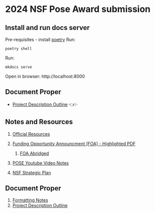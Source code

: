 # 2024 NSF Pose Award submission

## Install and run docs server

Pre-requisites - install [poetry](https://python-poetry.org/)
Run:

```
poetry shell
```

Run:

```
mkdocs serve
```

Open in browser: http://localhost:8000

## Document Proper

- [Project Description Outline](/document-proper/2024-freemocap-nsf-pose-outline.md) 👈✨

## Notes and Resources

1. [Official Resources](notes/official_resources.md)
2. [Funding Opportunity Announcment (FOA) - Highlighted PDF](/notes/funding-opportunity-announcement-foa/2024_NSF_POSE_foa_nsf23556.pdf)

   1. [FOA Abridged](/notes/funding-opportunity-announcement-foa/pose_foa_abridged.md)
3. [POSE Youtube Video Notes](/notes/nsf-pose-youtube-video/pose-youtube-video.md)
4. [NSF Strategic Plan](/notes/)

## Document Proper

1. [Formatting Notes](document-proper/formatting-notes)
2. [Project Description Outline](notes/funding-opportunity-announcement-foa/foa-abridged-abridged.md "A draft outline of the primary ")
